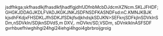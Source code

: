 jsdfhkga;skfhasdlkjfhasdlkfjhadflgjdhfJDfnbMcbDJdcmXZNcm.SKLJFHDF;GHGKJDDAGJKDLFVADJKGKJNKJSDFNSDFKASNDFsd:nC.KMNJKBJK
kjsdhFKdjxFHSDKLJfhSDKJfSDkjfsdjkhdsjkSDJKN>SEFknjSDFkjlnSDVklnSDm,nSDVkln/SDjknSDVdS,m DXV,. mDVkn/SD,VSDm, sDVnklklnASFSDF
gvrhbuefhiwghihgi24hgi24iehgi4hgoi4gbrbroijgroig
